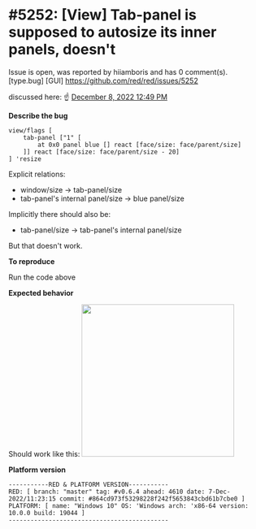 
#5252: [View] Tab-panel is supposed to autosize its inner panels, doesn't
================================================================================
Issue is open, was reported by hiiamboris and has 0 comment(s).
[type.bug] [GUI]
<https://github.com/red/red/issues/5252>

discussed here: :point_up: [December 8, 2022 12:49 PM](https://gitter.im/red/red/gui-branch?at=6391b3368bdea01368a72e44)

**Describe the bug**

```
view/flags [
	tab-panel ["1" [
		at 0x0 panel blue [] react [face/size: face/parent/size]
	]] react [face/size: face/parent/size - 20]
] 'resize
```
Explicit relations:
- window/size -> tab-panel/size
- tab-panel's internal panel/size -> blue panel/size

Implicitly there should also be:
- tab-panel/size -> tab-panel's internal panel/size

But that doesn't work.

**To reproduce**

Run the code above

**Expected behavior**

Should work like this:
<img width=300 src=https://i.gyazo.com/b8f21f8dbd60663b7d99833e3360722c.gif />

**Platform version**
```
-----------RED & PLATFORM VERSION----------- 
RED: [ branch: "master" tag: #v0.6.4 ahead: 4610 date: 7-Dec-2022/11:23:15 commit: #864cd973f53298228f242f5653843cbd61b7cbe0 ]
PLATFORM: [ name: "Windows 10" OS: 'Windows arch: 'x86-64 version: 10.0.0 build: 19044 ]
--------------------------------------------
```


